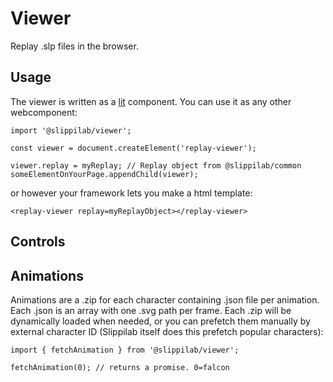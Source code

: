 # Viewer

Replay .slp files in the browser.

## Usage

The viewer is written as a [lit](https://lit.dev/) component. You can use it as any other webcomponent:

```
import '@slippilab/viewer';

const viewer = document.createElement('replay-viewer');

viewer.replay = myReplay; // Replay object from @slippilab/common
someElementOnYourPage.appendChild(viewer);
```

or however your framework lets you make a html template:

```
<replay-viewer replay=myReplayObject></replay-viewer>
```

## Controls

## Animations

Animations are a .zip for each character containing .json file per animation. Each .json is an array with one .svg path per frame. Each .zip will be dynamically loaded when needed, or you can prefetch them manually by external character ID (Slippilab itself does this prefetch popular characters):

```
import { fetchAnimation } from '@slippilab/viewer';

fetchAnimation(0); // returns a promise. 0=falcon
```
